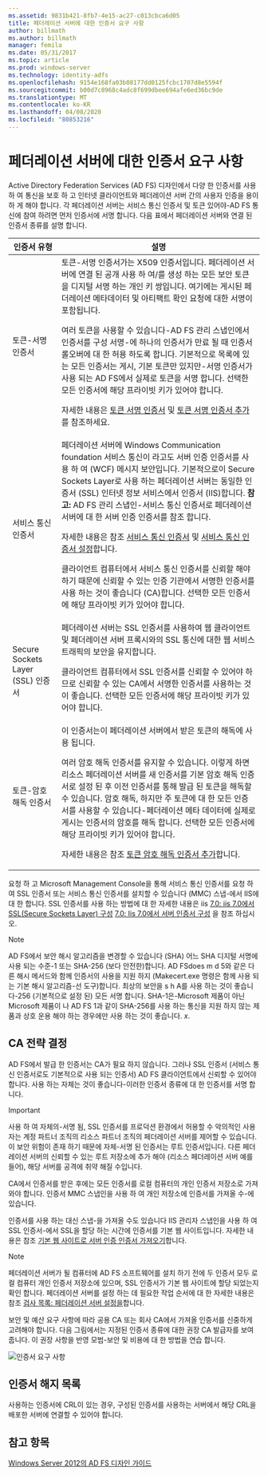```yaml
---
ms.assetid: 9831b421-8fb7-4e15-ac27-c013cbca6d05
title: 페더레이션 서버에 대한 인증서 요구 사항
author: billmath
ms.author: billmath
manager: femila
ms.date: 05/31/2017
ms.topic: article
ms.prod: windows-server
ms.technology: identity-adfs
ms.openlocfilehash: 9154e168fa03b08177dd0125fcbc1707d8e5594f
ms.sourcegitcommit: b00d7c8968c4adc8f699dbee694afe6ed36bc9de
ms.translationtype: MT
ms.contentlocale: ko-KR
ms.lasthandoff: 04/08/2020
ms.locfileid: "80853216"
---
```

# <a name="certificate-requirements-for-federation-servers"></a>페더레이션 서버에 대한 인증서 요구 사항

Active Directory Federation Services \(AD FS\) 디자인에서 다양 한 인증서를 사용 하 여 통신을 보호 하 고 인터넷 클라이언트와 페더레이션 서버 간의 사용자 인증을 용이 하 게 해야 합니다. 각 페더레이션 서버는 서비스 통신 인증서 및 토큰 있어야\-AD FS 통신에 참여 하려면 먼저 인증서에 서명 합니다. 다음 표에서 페더레이션 서버와 연결 된 인증서 종류를 설명 합니다.  
  
|인증서 유형|설명|  
|--------------------|---------------|  
|토큰\-서명 인증서|토큰\-서명 인증서가는 X509 인증서입니다. 페더레이션 서버에 연결 된 공개 사용 하 여\/를 생성 하는 모든 보안 토큰을 디지털 서명 하는 개인 키 쌍입니다. 여기에는 게시된 페더레이션 메타데이터 및 아티팩트 확인 요청에 대한 서명이 포함됩니다.<p>여러 토큰을 사용할 수 있습니다\-AD FS 관리 스냅인에서 인증서를 구성 서명\-에 하나의 인증서가 만료 될 때 인증서 롤오버에 대 한 허용 하도록 합니다. 기본적으로 목록에 있는 모든 인증서는 게시, 기본 토큰만 있지만\-서명 인증서가 사용 되는 AD FS에서 실제로 토큰을 서명 합니다. 선택한 모든 인증서에 해당 프라이빗 키가 있어야 합니다.<p>자세한 내용은 [토큰 서명 인증서](Token-Signing-Certificates.md) 및 [토큰 서명 인증서 추가](../../ad-fs/deployment/Add-a-Token-Signing-Certificate.md)를 참조하세요.|  
|서비스 통신 인증서|페더레이션 서버에 Windows Communication foundation 서비스 통신이 라고도 서버 인증 인증서를 사용 하 여 \(WCF\) 메시지 보안입니다. 기본적으로이 Secure Sockets Layer로 사용 하는 페더레이션 서버는 동일한 인증서 \(SSL\) 인터넷 정보 서비스에서 인증서 \(IIS\)합니다. **참고:** AD FS 관리 스냅인\-서비스 통신 인증서로 페더레이션 서버에 대 한 서버 인증 인증서를 참조 합니다.<p>자세한 내용은 참조 [서비스 통신 인증서](Service-Communications-Certificates.md) 및 [서비스 통신 인증서 설정](../../ad-fs/deployment/Set-a-Service-Communications-Certificate.md)합니다.<p>클라이언트 컴퓨터에서 서비스 통신 인증서를 신뢰할 해야 하기 때문에 신뢰할 수 있는 인증 기관에서 서명한 인증서를 사용 하는 것이 좋습니다 \(CA\)합니다. 선택한 모든 인증서에 해당 프라이빗 키가 있어야 합니다.|  
|Secure Sockets Layer \(SSL\) 인증서|페더레이션 서버는 SSL 인증서를 사용하여 웹 클라이언트 및 페더레이션 서버 프록시와의 SSL 통신에 대한 웹 서비스 트래픽의 보안을 유지합니다.<p>클라이언트 컴퓨터에서 SSL 인증서를 신뢰할 수 있어야 하므로 신뢰할 수 있는 CA에서 서명한 인증서를 사용하는 것이 좋습니다. 선택한 모든 인증서에 해당 프라이빗 키가 있어야 합니다.|  
|토큰\-암호 해독 인증서|이 인증서는이 페더레이션 서버에서 받은 토큰의 해독에 사용 됩니다.<p>여러 암호 해독 인증서를 유지할 수 있습니다. 이렇게 하면 리소스 페더레이션 서버를 새 인증서를 기본 암호 해독 인증서로 설정 된 후 이전 인증서를 통해 발급 된 토큰을 해독할 수 있습니다. 암호 해독, 하지만 주 토큰에 대 한 모든 인증서를 사용할 수 있습니다\-페더레이션 메타 데이터에 실제로 게시는 인증서의 암호를 해독 합니다. 선택한 모든 인증서에 해당 프라이빗 키가 있어야 합니다.<p>자세한 내용은 참조 [토큰 암호 해독 인증서 추가](../../ad-fs/deployment/Add-a-Token-Decrypting-Certificate.md)합니다.|  
  
요청 하 고 Microsoft Management Console을 통해 서비스 통신 인증서를 요청 하 여 SSL 인증서 또는 서비스 통신 인증서를 설치할 수 있습니다 \(MMC\) 스냅\-에서 IIS에 대 한 합니다. SSL 인증서를 사용 하는 방법에 대 한 자세한 내용은 iis [7.0: iis 7.0에서 SSL(Secure Sockets Layer) 구성](https://go.microsoft.com/fwlink/?LinkID=108544) [7.0: Iis 7.0에서 서버 인증서 구성](https://go.microsoft.com/fwlink/?LinkID=108545) 을 참조 하십시오.  
  
> [!NOTE]  
> AD FS에서 보안 해시 알고리즘을 변경할 수 있습니다 \(SHA\) 어느 SHA 디지털 서명에 사용 되는 수준\-1 또는 SHA\-256 \(보다 안전한\)합니다. AD FSdoes m d 5와 같은 다른 해시 메서드와 함께 인증서의 사용을 지원 하지 \(Makecert.exe 명령은 함께 사용 되는 기본 해시 알고리즘\-선 도구\)합니다. 최상의 보안을 s h A를 사용 하는 것이 좋습니다\-256 \(기본적으로 설정 된\) 모든 서명 합니다. SHA\-1은\-Microsoft 제품이 아닌 Microsoft 제품이 나 AD FS 1과 같이 SHA\-256를 사용 하는 통신을 지원 하지 않는 제품과 상호 운용 해야 하는 경우에만 사용 하는 것이 좋습니다. *x*.  
  
## <a name="determining-your-ca-strategy"></a>CA 전략 결정  
AD FS에서 발급 한 인증서는 CA가 필요 하지 않습니다. 그러나 SSL 인증서 \(서비스 통신 인증서로도 기본적으로 사용 되는 인증서\) AD FS 클라이언트에서 신뢰할 수 있어야 합니다. 사용 하는 자체는 것이 좋습니다\-이러한 인증서 종류에 대 한 인증서를 서명 합니다.  
  
> [!IMPORTANT]  
> 사용 하 여 자체의\-서명 됨, SSL 인증서를 프로덕션 환경에서 허용할 수 악의적인 사용자는 계정 파트너 조직의 리소스 파트너 조직의 페더레이션 서버를 제어할 수 있습니다. 이 보안 위험이 존재 하기 때문에 자체\-서명 된 인증서는 루트 인증서입니다. 다른 페더레이션 서버의 신뢰할 수 있는 루트 저장소에 추가 해야 \(리소스 페더레이션 서버 예를 들어\), 해당 서버를 공격에 취약 해질 수입니다.  
  
CA에서 인증서를 받은 후에는 모든 인증서를 로컬 컴퓨터의 개인 인증서 저장소로 가져와야 합니다. 인증서 MMC 스냅인을 사용 하 여 개인 저장소에 인증서를 가져올 수\-에 있습니다.  
  
인증서를 사용 하는 대신 스냅\-을 가져올 수도 있습니다 IIS 관리자 스냅인을 사용 하 여 SSL 인증서\-에서 SSL을 할당 하는 시간에 인증서를 기본 웹 사이트입니다. 자세한 내용은 참조 [기본 웹 사이트로 서버 인증 인증서 가져오기](../../ad-fs/deployment/Import-a-Server-Authentication-Certificate-to-the-Default-Web-Site.md)합니다.  
  
> [!NOTE]  
> 페더레이션 서버가 될 컴퓨터에 AD FS 소프트웨어를 설치 하기 전에 두 인증서 모두 로컬 컴퓨터 개인 인증서 저장소에 있으며, SSL 인증서가 기본 웹 사이트에 할당 되었는지 확인 합니다. 페더레이션 서버를 설정 하는 데 필요한 작업 순서에 대 한 자세한 내용은 참조 [검사 목록: 페더레이션 서버 설정을](../../ad-fs/deployment/Checklist--Setting-Up-a-Federation-Server.md)합니다.  
  
보안 및 예산 요구 사항에 따라 공용 CA 또는 회사 CA에서 가져올 인증서를 신중하게 고려해야 합니다. 다음 그림에서는 지정된 인증서 종류에 대한 권장 CA 발급자를 보여 줍니다. 이 권장 사항을 반영 모범\-보안 및 비용에 대 한 방법을 연습 합니다.  
  
![인증서 요구 사항](media/adfs2_fedserver_certstory_1.png)  
  
## <a name="certificate-revocation-lists"></a>인증서 해지 목록  
사용하는 인증서에 CRL이 있는 경우, 구성된 인증서를 사용하는 서버에서 해당 CRL을 배포한 서버에 연결할 수 있어야 합니다.  
  
## <a name="see-also"></a>참고 항목
[Windows Server 2012의 AD FS 디자인 가이드](AD-FS-Design-Guide-in-Windows-Server-2012.md)
